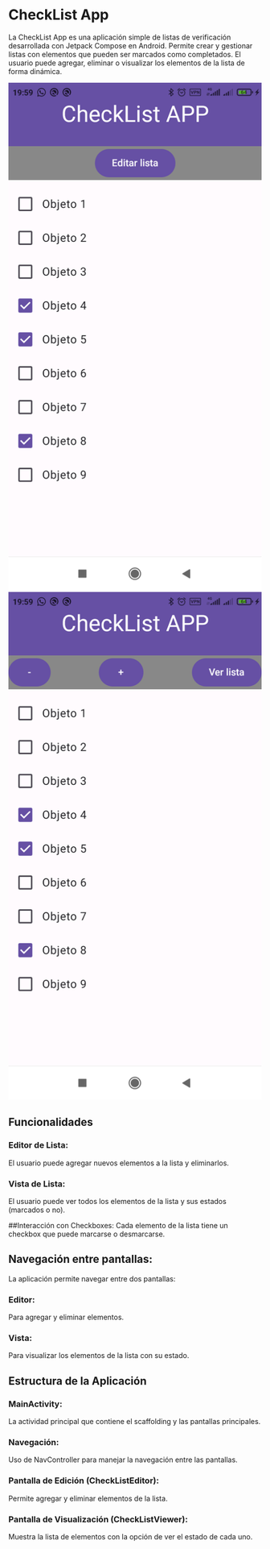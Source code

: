 # CheckList App
La CheckList App es una aplicación simple de listas de verificación desarrollada con Jetpack Compose en Android. Permite crear y gestionar listas con elementos que pueden ser marcados como completados. El usuario puede agregar, eliminar o visualizar los elementos de la lista de forma dinámica.

![Vista de la aplicación](./screenshots/1.png)
![Vista de la aplicación](./screenshots/2.png)

## Funcionalidades
### Editor de Lista: 
El usuario puede agregar nuevos elementos a la lista y eliminarlos.
### Vista de Lista: 
El usuario puede ver todos los elementos de la lista y sus estados (marcados o no).

##Interacción con Checkboxes: 
Cada elemento de la lista tiene un checkbox que puede marcarse o desmarcarse.

## Navegación entre pantallas: 
La aplicación permite navegar entre dos pantallas:

### Editor: 
Para agregar y eliminar elementos.

### Vista: 
Para visualizar los elementos de la lista con su estado.

## Estructura de la Aplicación
### MainActivity: 
La actividad principal que contiene el scaffolding y las pantallas principales.

### Navegación: 
Uso de NavController para manejar la navegación entre las pantallas.

### Pantalla de Edición (CheckListEditor): 
Permite agregar y eliminar elementos de la lista.

### Pantalla de Visualización (CheckListViewer): 
Muestra la lista de elementos con la opción de ver el estado de cada uno.